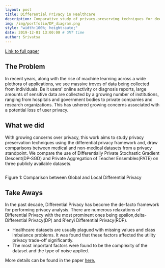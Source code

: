 ```yaml
---
layout: post
title: Differential Privacy in Healthcare
description: Comparative study of privacy-preserving techniques for deep learning (Paper)
img: /img/portfolio/DP_diagram.png
style: "width:100%; height:auto;"
date: 2019-12-01 13:00:00 # GMT time
author: Srivatsa
---
```


<a class="text-link"
href="https://www.dropbox.com/s/hwub4w4cfx7gc6l/A%20Comparative%20Study%20of%20Privacy-Preserving%20Techniques%20For%20Deep%20Learning.pdf?dl=0">Link
to full paper</a>

<h2>The Problem</h2>

In recent years, along with the rise of machine learning across a wide plethora of applications, we see massive troves of data being collected from individuals. Be it users' online activity or diagnosis reports, large amounts of sensitive data are collected by a growing number of institutions, ranging from hospitals and government bodies to private companies and research organizations. This has ushered growing concerns associated with a potential loss of user privacy.

<h2>What we did</h2>

With growing concerns over privacy, this work aims to study privacy preservation
techniques using the differential privacy framework and, draw comparisons
between medical and non-medical datasets from a privacy standpoint. We compare
the use of Differentially Private Stochastic Gradient Descent(DP-SGD) and
Private Aggregation of Teacher Ensembles(PATE) on three publicly available
datasets.

<img class="center" src="{{ site.baseurl }}/img/portfolio/DP_diagram.png" alt=""
title="differential-privacy diagram"/>
<div class="col three caption">
	Figure 1: Comparison between Global and Local Differential Privacy
</div>

<h2>Take Aways</h2>

In the past decade, Differential Privacy has become the de-facto framework for performing privacy analysis. There
are numerous relaxations of Differential Privacy with the most prominent ones
being epsilon,delta-Differential Privacy(DP) and R\'enyi Differential
Privacy(RDP).

<ul>
    <li>Healthcare datasets are usually plagued with missing values and class imbalance problems. It was found that these factors affected the utility privacy trade-off significantly.</li>
    <li> The most important factors were found to be the complexity of the dataset and the type of noise applied.</li>
</ul>

More details can be found in the paper 
<a class="text-link"
href="https://www.dropbox.com/s/hwub4w4cfx7gc6l/A%20Comparative%20Study%20of%20Privacy-Preserving%20Techniques%20For%20Deep%20Learning.pdf?dl=0">here.</a>

